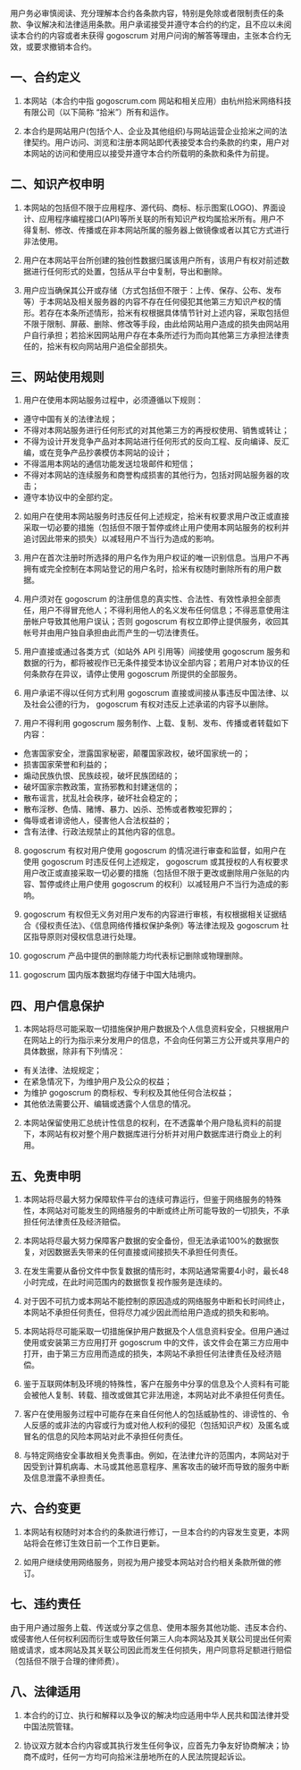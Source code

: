 用户务必审慎阅读、充分理解本合约各条款内容，特别是免除或者限制责任的条款、争议解决和法律适用条款。用户承诺接受并遵守本合约的约定，且不应以未阅读本合约的内容或者未获得 gogoscrum 对用户问询的解答等理由，主张本合约无效，或要求撤销本合约。

## 一、合约定义

1. 本网站（本合约中指 gogoscrum.com 网站和相关应用）由杭州拾米网络科技有限公司（以下简称 “拾米”）所有和运作。

2. 本合约是网站用户(包括个人、企业及其他组织)与网站运营企业拾米之间的法律契约。用户访问、浏览和注册本网站即代表接受本合约条款的约束，用户对本网站的访问和使用应以接受并遵守本合约所载明的条款和条件为前提。

## 二、知识产权申明

1. 本网站的包括但不限于应用程序、源代码、商标、标示图案(LOGO)、界面设计、应用程序编程接口(API)等所关联的所有知识产权均属拾米所有。用户不得复制、修改、传播或在非本网站所属的服务器上做镜像或者以其它方式进行非法使用。

2. 用户在本网站平台所创建的独创性数据归属该用户所有，该用户有权对前述数据进行任何形式的处置，包括从平台中复制，导出和删除。

3. 用户应当确保其公开或存储（方式包括但不限于：上传、保存、公布、发布等）于本网站及相关服务器的内容不存在任何侵犯其他第三方知识产权的情形。若存在本条所述情形，拾米有权根据具体情节针对上述内容，采取包括但不限于限制、屏蔽、删除、修改等手段，由此给网站用户造成的损失由网站用户自行承担；若拾米因网站用户存在本条所述行为而向其他第三方承担法律责任的，拾米有权向网站用户追偿全部损失。

## 三、网站使用规则

1. 用户在使用本网站服务过程中，必须遵循以下规则：
- 遵守中国有关的法律法规；    
- 不得对本网站服务进行任何形式的对其他第三方的再授权使用、销售或转让；  
- 不得为设计开发竞争产品对本网站进行任何形式的反向工程、反向编译、反汇编，或在竞争产品抄袭模仿本网站的设计；  
- 不得滥用本网站的通信功能发送垃圾邮件和短信；  
- 不得对本网站的连续服务和商誉构成损害的其他行为，包括对网站服务器的攻击；  
- 遵守本协议中的全部约定。  

2. 如用户在使用本网站服务时违反任何上述规定，拾米有权要求用户改正或直接采取一切必要的措施（包括但不限于暂停或终止用户使用本网站服务的权利并追讨因此带来的损失）以减轻用户不当行为造成的影响。

3. 用户在首次注册时所选择的用户名作为用户权证的唯一识别信息。当用户不再拥有或完全控制在本网站登记的用户名时，拾米有权随时删除所有的用户数据。

4. 用户须对在 gogoscrum 的注册信息的真实性、合法性、有效性承担全部责任，用户不得冒充他人；不得利用他人的名义发布任何信息；不得恶意使用注册帐户导致其他用户误认；否则 gogoscrum 有权立即停止提供服务，收回其帐号并由用户独自承担由此而产生的一切法律责任。

5. 用户直接或通过各类方式（如站外 API 引用等）间接使用 gogoscrum 服务和数据的行为，都将被视作已无条件接受本协议全部内容；若用户对本协议的任何条款存在异议，请停止使用 gogoscrum 所提供的全部服务。

6. 用户承诺不得以任何方式利用 gogoscrum 直接或间接从事违反中国法律、以及社会公德的行为， gogoscrum 有权对违反上述承诺的内容予以删除。

7. 用户不得利用 gogoscrum 服务制作、上载、复制、发布、传播或者转载如下内容：

- 危害国家安全，泄露国家秘密，颠覆国家政权，破坏国家统一的；
- 损害国家荣誉和利益的；
- 煽动民族仇恨、民族歧视，破坏民族团结的；
- 破坏国家宗教政策，宣扬邪教和封建迷信的；
- 散布谣言，扰乱社会秩序，破坏社会稳定的；
- 散布淫秽、色情、赌博、暴力、凶杀、恐怖或者教唆犯罪的；
- 侮辱或者诽谤他人，侵害他人合法权益的；
- 含有法律、行政法规禁止的其他内容的信息。

8. gogoscrum 有权对用户使用 gogoscrum 的情况进行审查和监督，如用户在使用 gogoscrum 时违反任何上述规定， gogoscrum 或其授权的人有权要求用户改正或直接采取一切必要的措施（包括但不限于更改或删除用户张贴的内容、暂停或终止用户使用 gogoscrum 的权利）以减轻用户不当行为造成的影响。  

9. gogoscrum 有权但无义务对用户发布的内容进行审核，有权根据相关证据结合《侵权责任法》、《信息网络传播权保护条例》等法律法规及 gogoscrum 社区指导原则对侵权信息进行处理。

10. gogoscrum 产品中提供的删除能力均代表标记删除或物理删除。

11. gogoscrum 国内版本数据均存储于中国大陆境内。

## 四、用户信息保护

1. 本网站将尽可能采取一切措施保护用户数据及个人信息资料安全，只根据用户在网站上的行为指示来分发用户的信息，不会向任何第三方公开或共享用户的具体数据，除非有下列情况：

- 有关法律、法规规定；
- 在紧急情况下，为维护用户及公众的权益；
- 为维护 gogoscrum 的商标权、专利权及其他任何合法权益；
- 其他依法需要公开、编辑或透露个人信息的情况。

2. 本网站保留使用汇总统计性信息的权利，在不透露单个用户隐私资料的前提下，本网站有权对整个用户数据库进行分析并对用户数据库进行商业上的利用。

 ## 五、免责申明

1. 本网站将尽最大努力保障软件平台的连续可靠运行，但鉴于网络服务的特殊性，本网站对可能发生的网络服务的中断或终止所可能导致的一切损失，不承担任何法律责任及经济赔偿。

2. 本网站将尽最大努力保障客户数据的安全备份，但无法承诺100%的数据恢复，对因数据丢失带来的任何直接或间接损失不承担任何责任。

3. 在发生需要从备份文件中恢复数据的情形时，本网站通常需要4小时，最长48小时完成，在此时间范围内的数据恢复视作服务是连续的。

4. 对于因不可抗力或本网站不能控制的原因造成的网络服务中断和长时间终止，本网站不承担任何责任，但将尽力减少因此而给用户造成的损失和影响。

5. 本网站将尽可能采取一切措施保护用户数据及个人信息资料安全。但用户通过使用或安装第三方应用打开 gogoscrum 中的文件，该文件会在第三方应用中打开，由于第三方应用而造成的损失，本网站不承担任何法律责任及经济赔偿。

6. 鉴于互联网体制及环境的特殊性，客户在服务中分享的信息及个人资料有可能会被他人复制、转载、擅改或做其它非法用途，本网站对此不承担任何责任。

7. 客户在使用服务过程中可能存在来自任何他人的包括威胁性的、诽谤性的、令人反感的或非法的内容或行为或对他人权利的侵犯（包括知识产权）及匿名或冒名的信息的风险本网站对此不承担任何责任。

8. 与特定网络安全事故相关免责事由。例如，在法律允许的范围内，本网站对于因受到计算机病毒、木马或其他恶意程序、黑客攻击的破坏而导致的服务中断及信息泄露不承担责任。

## 六、合约变更

1. 本网站有权随时对本合约的条款进行修订，一旦本合约的内容发生变更，本网站将会在修订生效日前一个工作日更新。

2. 如用户继续使用网络服务，则视为用户接受本网站对合约相关条款所做的修订。

## 七、违约责任

由于用户通过服务上载、传送或分享之信息、使用本服务其他功能、违反本合约、或侵害他人任何权利因而衍生或导致任何第三人向本网站及其关联公司提出任何索赔或请求，或本网站及其关联公司因此而发生任何损失，用户同意将足额进行赔偿（包括但不限于合理的律师费）。

## 八、法律适用

1. 本合约的订立、执行和解释以及争议的解决均应适用中华人民共和国法律并受中国法院管辖。

2. 协议双方就本合约内容或其执行发生任何争议，应首先力争友好协商解决；协商不成时，任何一方均可向拾米注册地所在的人民法院提起诉讼。